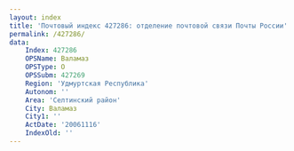 ```yaml
---
layout: index
title: 'Почтовый индекс 427286: отделение почтовой связи Почты России'
permalink: /427286/
data:
    Index: 427286
    OPSName: Валамаз
    OPSType: О
    OPSSubm: 427269
    Region: 'Удмуртская Республика'
    Autonom: ''
    Area: 'Селтинский район'
    City: Валамаз
    City1: ''
    ActDate: '20061116'
    IndexOld: ''
---
```

